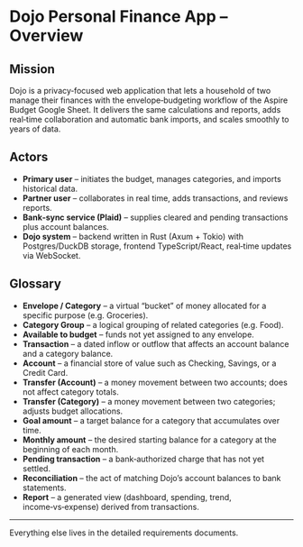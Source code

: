 # Dojo Personal Finance App – Overview

## Mission

Dojo is a privacy‑focused web application that lets a household of two manage their finances with the envelope‑budgeting workflow of the Aspire Budget Google Sheet. It delivers the same calculations and reports, adds real‑time collaboration and automatic bank imports, and scales smoothly to years of data.

## Actors

* **Primary user** – initiates the budget, manages categories, and imports historical data.
* **Partner user** – collaborates in real time, adds transactions, and reviews reports.
* **Bank‑sync service (Plaid)** – supplies cleared and pending transactions plus account balances.
* **Dojo system** – backend written in Rust (Axum + Tokio) with Postgres/DuckDB storage, frontend TypeScript/React, real‑time updates via WebSocket.

## Glossary

* **Envelope / Category** – a virtual “bucket” of money allocated for a specific purpose (e.g. Groceries).
* **Category Group** – a logical grouping of related categories (e.g. Food).
* **Available to budget** – funds not yet assigned to any envelope.
* **Transaction** – a dated inflow or outflow that affects an account balance and a category balance.
* **Account** – a financial store of value such as Checking, Savings, or a Credit Card.
* **Transfer (Account)** – a money movement between two accounts; does not affect category totals.
* **Transfer (Category)** – a money movement between two categories; adjusts budget allocations.
* **Goal amount** – a target balance for a category that accumulates over time.
* **Monthly amount** – the desired starting balance for a category at the beginning of each month.
* **Pending transaction** – a bank‑authorized charge that has not yet settled.
* **Reconciliation** – the act of matching Dojo’s account balances to bank statements.
* **Report** – a generated view (dashboard, spending, trend, income‑vs‑expense) derived from transactions.

---

Everything else lives in the detailed requirements documents.


